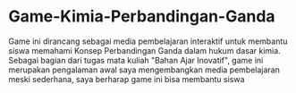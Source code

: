 # Game-Kimia-Perbandingan-Ganda
Game ini dirancang sebagai media pembelajaran interaktif untuk membantu siswa memahami Konsep Perbandingan Ganda dalam hukum dasar kimia. Sebagai bagian dari tugas mata kuliah "Bahan Ajar Inovatif", game ini merupakan pengalaman awal saya mengembangkan media pembelajaran  meski sederhana, saya berharap game ini bisa membantu siswa
